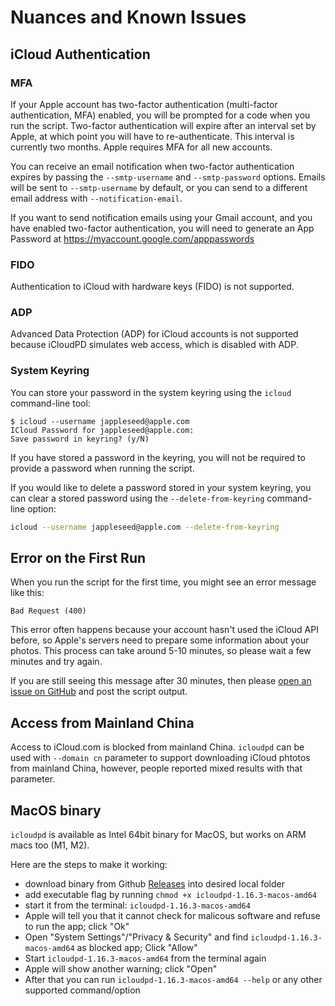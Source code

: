 # Nuances and Known Issues

## iCloud Authentication

### MFA

If your Apple account has two-factor authentication (multi-factor authentication, MFA) enabled,
you will be prompted for a code when you run the script. Two-factor authentication will expire after an interval set by Apple,
at which point you will have to re-authenticate. This interval is currently two months. Apple requires MFA for all new accounts.

You can receive an email notification when two-factor authentication expires by passing the
`--smtp-username` and `--smtp-password` options. Emails will be sent to `--smtp-username` by default,
or you can send to a different email address with `--notification-email`.

If you want to send notification emails using your Gmail account, and you have enabled two-factor authentication, you will need to generate an App Password at <https://myaccount.google.com/apppasswords>

### FIDO

Authentication to iCloud with hardware keys (FIDO) is not supported.

### ADP

Advanced Data Protection (ADP) for iCloud accounts is not supported because iCloudPD simulates web access, which is disabled with ADP.

### System Keyring

You can store your password in the system keyring using the `icloud` command-line tool:

``` plain
$ icloud --username jappleseed@apple.com
ICloud Password for jappleseed@apple.com:
Save password in keyring? (y/N)
```

If you have stored a password in the keyring, you will not be required to provide a password
when running the script.

If you would like to delete a password stored in your system keyring,
you can clear a stored password using the `--delete-from-keyring` command-line option:

``` sh
icloud --username jappleseed@apple.com --delete-from-keyring
```

## Error on the First Run

When you run the script for the first time, you might see an error message like this:

``` plain
Bad Request (400)
```

This error often happens because your account hasn't used the iCloud API before, so Apple's servers need to prepare some information about your photos. This process can take around 5-10 minutes, so please wait a few minutes and try again.

If you are still seeing this message after 30 minutes, then please [open an issue on GitHub](https://github.com/icloud-photos-downloader/icloud_photos_downloader/issues/new) and post the script output.

## Access from Mainland China

Access to iCloud.com is blocked from mainland China. `icloudpd` can be used with `--domain cn` parameter to support downloading iCloud phtotos from mainland China, however, people reported mixed results with that parameter.

## MacOS binary

`icloudpd` is available as Intel 64bit binary for MacOS, but works on ARM macs too (M1, M2).

Here are the steps to make it working:
- download binary from Github [Releases](https://github.com/icloud-photos-downloader/icloud_photos_downloader/releases) into desired local folder
- add executable flag by running `chmod +x icloudpd-1.16.3-macos-amd64`
- start it from the terminal: `icloudpd-1.16.3-macos-amd64`
- Apple will tell you that it cannot check for malicous software and refuse to run the app; click "Ok"
- Open "System Settings"/"Privacy & Security" and find `icloudpd-1.16.3-macos-amd64` as blocked app; Click "Allow"
- Start `icloudpd-1.16.3-macos-amd64` from the terminal again
- Apple will show another warning; click "Open"
- After that you can run `icloudpd-1.16.3-macos-amd64 --help` or any other supported command/option
